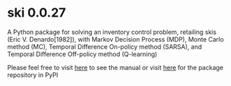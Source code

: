 # ski 0.0.27

A Python package for solving an inventory control problem, retailing skis (Eric V. Denardo[1982]), with Markov Decision Process (MDP), Monte Carlo method (MC), Temporal Difference On-policy method (SARSA), and Temporal Difference Off-policy method (Q-learning)

Please feel free to visit [here](https://github.com/papillonbee/ski/blob/master/ski_0_0_27.ipynb) to see the manual or visit [here](https://pypi.org/project/ski/) for the package repository in PyPI
